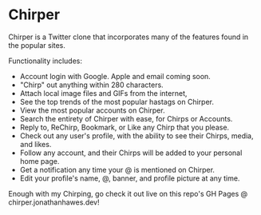 # Chirper

Chirper is a Twitter clone that incorporates many of the features found in the popular sites.

Functionality includes:

- Account login with Google. Apple and email coming soon.
- "Chirp" out anything within 280 characters.
- Attach local image files and GIFs from the internet,
- See the top trends of the most popular hastags on Chirper.
- View the most popular accounts on Chirper.
- Search the entirety of Chirper with ease, for Chirps or Accounts.
- Reply to, ReChirp, Bookmark, or Like any Chirp that you please.
- Check out any user's profile, with the ability to see their Chirps, media, and likes.
- Follow any account, and their Chirps will be added to your personal home page.
- Get a notification any time your @ is mentioned on Chirper.
- Edit your profile's name, @, banner, and profile picture at any time.

Enough with my Chirping, go check it out live on this repo's GH Pages @ chirper.jonathanhawes.dev!
